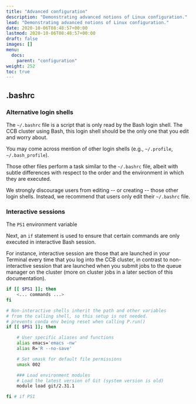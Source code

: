 ```yaml
---
title: "Advanced configuration"
description: "Demonstrating advanced notions of Linux configuration."
lead: "Demonstrating advanced notions of Linux configuration."
date: 2020-10-06T08:48:57+00:00
lastmod: 2020-10-06T08:48:57+00:00
draft: false
images: []
menu:
  docs:
    parent: "configuration"
weight: 252
toc: true
---
```


## .bashrc

### Alternative login shells

The `~/.bashrc` file is a script that is only read by the Bash login shell.
The CCB cluster using Bash, this login shell should be the only one that you edit
and worry about.

You may come across mention of other login shells (e.g., `~/.profile`, `~/.bash_profile`).

Those other files perform a task similar to the `~/.bashrc` file, albeit with subtle
differences with respect to the order and the environment in which they are executed.

We strongly discourage users from editing -- or creating -- those other login shells.
Instead, we recommend that users only edit their `~/.bashrc` file.

### Interactive sessions

The `PS1` environment variable

Next, an `if` statement is used to ensure that certain commands are only executed
in interactive Bash session.

For instance,
interactive session are those that are launched in your Terminal every time
that you log into the CCB cluster, in contrast to non-interactive session
that are launched when you submit jobs to the queue manager on the cluster
(more on cluster jobs in a later section of this documentation).

```bash
if [[ $PS1 ]]; then
    <... commands ...>
fi
```

```bash
# Non-interactive shells inherit the path and other variables
# from the calling shell, so this setup is not needed.
# prevents conda env being reset when calling P.run()
if [[ $PS1 ]]; then

    # User specific aliases and functions
    alias emacs='emacs -nw'
    alias R='R --no-save'

    # Set umask for default file permissions
    umask 002

    ### Load environment modules
    # Load the latest version of Git (system version is old)
    module load git/2.31.1

fi # if PS1
```

<!-- Link definitions -->

